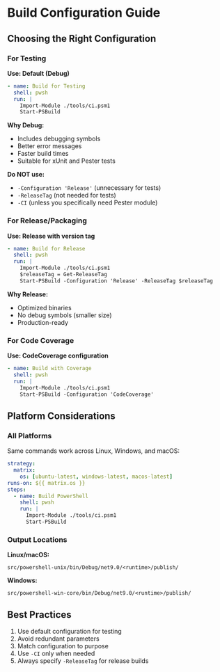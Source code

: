 # Build Configuration Guide

## Choosing the Right Configuration

### For Testing

**Use: Default (Debug)**

```yaml
- name: Build for Testing
  shell: pwsh
  run: |
    Import-Module ./tools/ci.psm1
    Start-PSBuild
```

**Why Debug:**
- Includes debugging symbols
- Better error messages
- Faster build times
- Suitable for xUnit and Pester tests

**Do NOT use:**
- `-Configuration 'Release'` (unnecessary for tests)
- `-ReleaseTag` (not needed for tests)
- `-CI` (unless you specifically need Pester module)

### For Release/Packaging

**Use: Release with version tag**

```yaml
- name: Build for Release
  shell: pwsh
  run: |
    Import-Module ./tools/ci.psm1
    $releaseTag = Get-ReleaseTag
    Start-PSBuild -Configuration 'Release' -ReleaseTag $releaseTag
```

**Why Release:**
- Optimized binaries
- No debug symbols (smaller size)
- Production-ready

### For Code Coverage

**Use: CodeCoverage configuration**

```yaml
- name: Build with Coverage
  shell: pwsh
  run: |
    Import-Module ./tools/ci.psm1
    Start-PSBuild -Configuration 'CodeCoverage'
```

## Platform Considerations

### All Platforms

Same commands work across Linux, Windows, and macOS:

```yaml
strategy:
  matrix:
    os: [ubuntu-latest, windows-latest, macos-latest]
runs-on: ${{ matrix.os }}
steps:
  - name: Build PowerShell
    shell: pwsh
    run: |
      Import-Module ./tools/ci.psm1
      Start-PSBuild
```

### Output Locations

**Linux/macOS:**
```
src/powershell-unix/bin/Debug/net9.0/<runtime>/publish/
```

**Windows:**
```
src/powershell-win-core/bin/Debug/net9.0/<runtime>/publish/
```

## Best Practices

1. Use default configuration for testing
2. Avoid redundant parameters
3. Match configuration to purpose
4. Use `-CI` only when needed
5. Always specify `-ReleaseTag` for release builds
